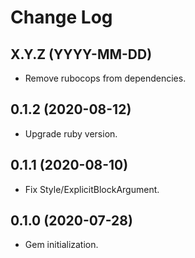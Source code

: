 # Change Log

## X.Y.Z (YYYY-MM-DD)

  * Remove rubocops from dependencies.

## 0.1.2 (2020-08-12)

  * Upgrade ruby version.

## 0.1.1 (2020-08-10)

  * Fix Style/ExplicitBlockArgument.

## 0.1.0 (2020-07-28)

  * Gem initialization.
